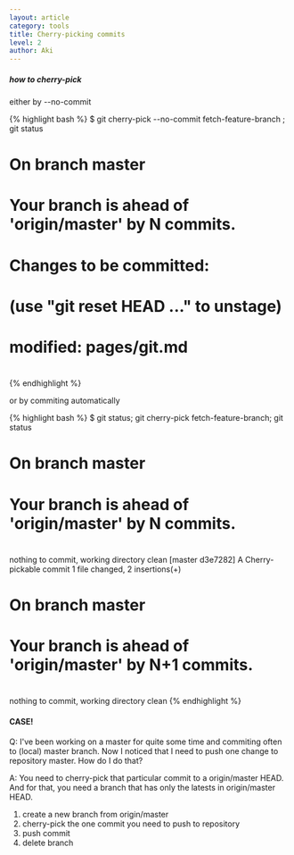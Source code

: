 ```yaml
---
layout: article
category: tools
title: Cherry-picking commits
level: 2
author: Aki
---
```


##### how to cherry-pick

either by --no-commit

{% highlight bash %}
$ git cherry-pick --no-commit fetch-feature-branch ; git status
# On branch master
# Your branch is ahead of 'origin/master' by N commits.
#
# Changes to be committed:
#   (use "git reset HEAD <file>..." to unstage)
#
#	modified:   pages/git.md
#
{% endhighlight %}

or by commiting automatically

{% highlight bash %}
$ git status; git cherry-pick fetch-feature-branch; git status
# On branch master
# Your branch is ahead of 'origin/master' by N commits.
#
nothing to commit, working directory clean
[master d3e7282] A Cherry-pickable commit
 1 file changed, 2 insertions(+)
# On branch master
# Your branch is ahead of 'origin/master' by N+1 commits.
#
nothing to commit, working directory clean
{% endhighlight %}


#### CASE!

Q: I've been working on a master for quite some time and commiting often to (local) master branch. Now I noticed that I need to push one change to repository master. How do I do that?

A: You need to cherry-pick that particular commit to a origin/master HEAD. And for that, you need a branch that has only the latests in origin/master HEAD.
 1. create a new branch from origin/master
 1. cherry-pick the one commit you need to push to repository
 1. push commit
 1. delete branch


